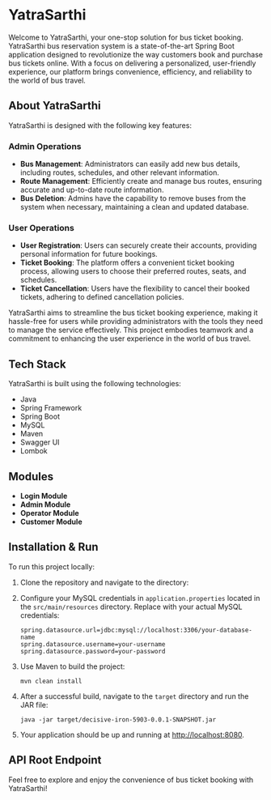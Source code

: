 

# YatraSarthi

Welcome to YatraSarthi, your one-stop solution for bus ticket booking. YatraSarthi bus reservation system is a state-of-the-art Spring Boot application designed to revolutionize the way customers book and purchase bus tickets online. With a focus on delivering a personalized, user-friendly experience, our platform brings convenience, efficiency, and reliability to the world of bus travel.
## About YatraSarthi

YatraSarthi is designed with the following key features:

### Admin Operations

- **Bus Management**: Administrators can easily add new bus details, including routes, schedules, and other relevant information.
- **Route Management**: Efficiently create and manage bus routes, ensuring accurate and up-to-date route information.
- **Bus Deletion**: Admins have the capability to remove buses from the system when necessary, maintaining a clean and updated database.

### User Operations

- **User Registration**: Users can securely create their accounts, providing personal information for future bookings.
- **Ticket Booking**: The platform offers a convenient ticket booking process, allowing users to choose their preferred routes, seats, and schedules.
- **Ticket Cancellation**: Users have the flexibility to cancel their booked tickets, adhering to defined cancellation policies.

YatraSarthi aims to streamline the bus ticket booking experience, making it hassle-free for users while providing administrators with the tools they need to manage the service effectively. This project embodies teamwork and a commitment to enhancing the user experience in the world of bus travel.

## Tech Stack

YatraSarthi is built using the following technologies:

- Java
- Spring Framework
- Spring Boot
- MySQL
- Maven
- Swagger UI
- Lombok
  

## Modules

- **Login Module**
- **Admin Module**
- **Operator Module**
- **Customer Module**


## Installation & Run

To run this project locally:

1. Clone the repository and navigate to the directory:

2. Configure your MySQL credentials in `application.properties` located in the `src/main/resources` directory. Replace with your actual MySQL credentials:

   ```properties
   spring.datasource.url=jdbc:mysql://localhost:3306/your-database-name
   spring.datasource.username=your-username
   spring.datasource.password=your-password
   ```

3. Use Maven to build the project:

   ```shell
   mvn clean install
   ```

4. After a successful build, navigate to the `target` directory and run the JAR file:

   ```shell
   java -jar target/decisive-iron-5903-0.0.1-SNAPSHOT.jar
   ```

5. Your application should be up and running at [http://localhost:8080](http://localhost:8080).

## API Root Endpoint


Feel free to explore and enjoy the convenience of bus ticket booking with YatraSarthi!


